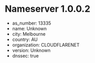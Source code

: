 # Nameserver 1.0.0.2

* as_number: 13335
* name: Unknown
* city: Melbourne
* country: AU
* organization: CLOUDFLARENET
* version: Unknown
* dnssec: true
